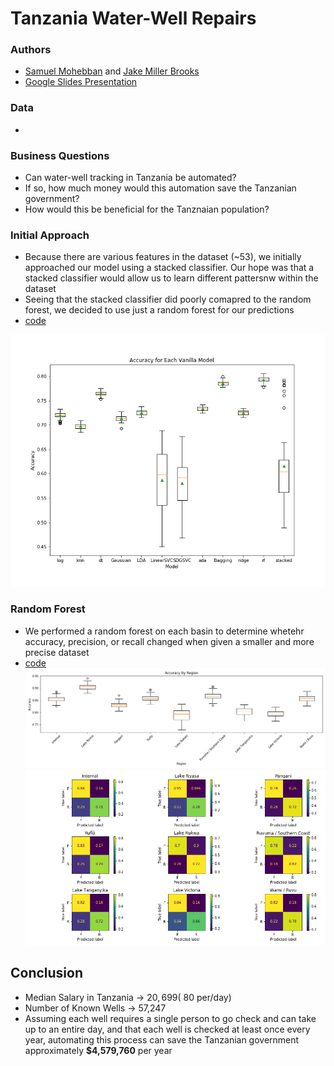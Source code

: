 # Tanzania Water-Well Repairs 

### Authors 
- [Samuel Mohebban](https://github.com/HeeebsInc) and [Jake Miller Brooks](https://github.com/HeeebsInc/TanzaniaWaterRepair/commits?author=jmillerbrooks)
- [Google Slides Presentation](https://docs.google.com/presentation/d/1r0bV_F9mTsyee_Qof-4VhtH0wnv4N9ziCK-c1IvttYM/edit?usp=sharing)

### Data 
- 
### Business Questions 
- Can water-well tracking in Tanzania be automated? 
- If so, how much money would this automation save the Tanzanian government? 
- How would this be beneficial for the Tanznaian population? 

### Initial Approach 
- Because there are various features in the dataset (~53), we initially approached our model using a stacked classifier.  Our hope was that a stacked classifier would allow us to learn different pattersnw within the dataset 
- Seeing that the stacked classifier did poorly comapred to the random forest, we decided to use just a random forest for our predictions
- [code](Notebooks/Modeling-Entire.ipynb)

![Baseline stacked classifier](Notebooks/figures/BaselineAccuracy.png)


### Random Forest
- We performed a random forest on each basin to determine whetehr accuracy, precision, or recall changed when given a smaller and more precise dataset 
- [code](Notebooks/Modeling-ByBasin.ipynb)
![KFoldByRegion](Notebooks/figures/ByRegionKFold.png)
![Confusionmatrix](Notebooks/figures/BASINS_confusion_matrix.png)


## Conclusion 
- Median Salary in Tanzania → $20,699 (~$80 per/day)
- Number of Known Wells →  57,247
- Assuming each well requires a single person to go check and can take up to an entire day, and that each well is checked at least once every year, automating this process can save the Tanzanian government approximately **$4,579,760**  per year
